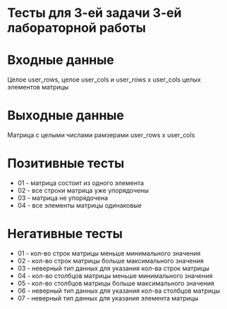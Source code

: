 # Тесты для 3-ей задачи 3-ей лабораторной работы

# Входные данные

Целое user_rows, целое user_cols и user_rows x user_cols целых элементов матрицы

# Выходные данные

Матрица с целыми числами рамзерами user_rows x user_cols

# Позитивные тесты

- 01 - матрица состоит из одного элемента
- 02 - все строки матрица уже упорядочены
- 03 - матрица не упорядочена
- 04 - все элементы матрицы одинаковые

# Негативные тесты

- 01 - кол-во строк матрицы меньше минимального значения
- 02 - кол-во строк матрицы больше максимального значения
- 03 - неверный тип данных для указания кол-ва строк матрицы
- 04 - кол-во столбцов матрицы меньше минимального значения
- 05 - кол-во столбцов матрицы больше максимального значения
- 06 - неверный тип данных для указания кол-ва столбцов матрицы
- 07 - неверный тип данных для указания элемента матрицы
